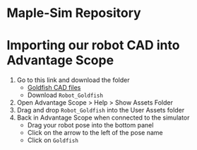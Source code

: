 # Maple-Sim Repository 

# Importing our robot CAD into Advantage Scope

1. Go to this link and download the folder
    * [Goldfish CAD files](https://drive.google.com/drive/folders/18vwYz1Dc-UzC3dAGXm8tkJ1AO0oKIW24?usp=drive_link)
    * Download `Robot_Goldfish`
2. Open Advantage Scope > Help > Show Assets Folder
3. Drag and drop `Robot_Goldfish` into the User Assets folder
4. Back in Advantage Scope when connected to the simulator
    * Drag your robot pose into the bottom panel 
    * Click on the arrow to the left of the pose name 
    * Click on `Goldfish`


